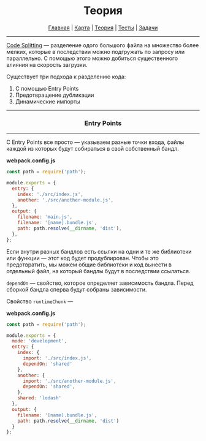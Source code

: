 <div align="center">

# Теория

[Главная](https://github.com/dollaween/junior-roadmap/)
|
[Карта](/roadmap/README.md)
|
[Теория](/theory/README.md)
|
[Тесты](/tests/README.md)
|
[Задачи](/tasks/README.md)

</div>

---

[Code Splitting](https://webpack.js.org/guides/code-splitting/) — разделение одого большого файла на множество более мелких, которые в последствии можно подгружать по запросу или параллельно. С помощью этого можно добиться существенного влияния на скорость загрузки.

Существует три подхода к разделению кода:
1. С помощью Entry Points
2. Предотвращение дубликации
3. Динамические импорты

---

<div align="center">

### Entry Points

</div>

---

 C Entry Points все просто — указываем разные точки входа, файлы каждой из которых будут собираться в свой собственный бандл.

**webpack.config.js**
```js
const path = require('path');

module.exports = {
  entry: {
    index: './src/index.js',
    another: './src/another-module.js',
  },
  output: {
    filename: 'main.js',
    filename: '[name].bundle.js',
    path: path.resolve(__dirname, 'dist'),
  },
};
```

Если внутри разных бандлов есть ссылки на одни и те же библиотеки или функции — этот код будет продублирован. Чтобы это предотвратить, мы можем общие библиотеки и код вынести в отдельный файл, на который бандлы будут в последствии ссылаться.

`dependOn` — свойство, которое определяет зависимость бандла. Перед сборкой бандла сперва будут собраны зависимости.

Свойство `runtimeChunk` — 

**webpack.config.js**
```js
const path = require('path');

module.exports = {
  mode: 'development',
  entry: {
    index: {
      import: './src/index.js',
      dependOn: 'shared'
    },
    another: {
      import: './src/another-module.js',
      dependOn: 'shared',
    },
    shared: 'lodash'
  },
  output: {
    filename: '[name].bundle.js',
    path: path.resolve(__dirname, 'dist')
  }
};
```






